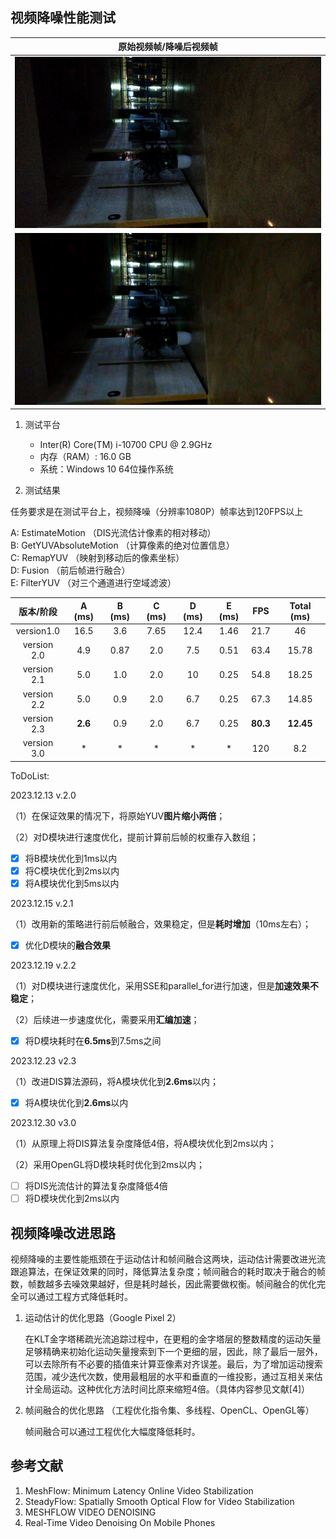 ## **视频降噪性能测试**

|        原始视频帧/降噪后视频帧        |
|:--------------------------:|
|   ![](./doc/raw_img.png)   |
| ![](./doc/img_denoise.png) |

1. 测试平台

   * Inter(R) Core(TM) i-10700 CPU @ 2.9GHz 
   * 内存（RAM）: 16.0 GB
   * 系统：Windows 10 64位操作系统

2. 测试结果

  任务要求是在测试平台上，视频降噪（分辨率1080P）帧率达到120FPS以上

  A: EstimateMotion  （DIS光流估计像素的相对移动）    
  B: GetYUVAbsoluteMotion  （计算像素的绝对位置信息）  
  C: RemapYUV  （映射到移动后的像素坐标）  
  D: Fusion   （前后帧进行融合）  
  E: FilterYUV   （对三个通道进行空域滤波）   

|  版本/阶段  | A (ms)  | B (ms) | C (ms) | D (ms) | E (ms) |   FPS    | Total (ms) |
| :---------: | :-----: | :----: | :----: | :----: | :----: | :------: | :--------: |
| version1.0  |  16.5   |  3.6   |  7.65  |  12.4  |  1.46  |   21.7   |     46     |
| version 2.0 |   4.9   |  0.87  |  2.0   |  7.5   |  0.51  |   63.4   |   15.78    |
| version 2.1 |   5.0   |  1.0   |  2.0   |   10   |  0.25  |   54.8   |   18.25    |
| version 2.2 |   5.0   |  0.9   |  2.0   |  6.7   |  0.25  |   67.3   |   14.85    |
| version 2.3 | **2.6** |  0.9   |  2.0   |  6.7   |  0.25  | **80.3** | **12.45**  |
| version 3.0 |    *    |   *    |   *    |   *    |   *    |   120    |    8.2     |

ToDoList:

2023.12.13 v.2.0

（1）在保证效果的情况下，将原始YUV**图片缩小两倍**；

（2）对D模块进行速度优化，提前计算前后帧的权重存入数组；

- [x] 将B模块优化到1ms以内
- [x] 将C模块优化到2ms以内
- [x] 将A模块优化到5ms以内

2023.12.15 v.2.1

（1）改用新的策略进行前后帧融合，效果稳定，但是**耗时增加**（10ms左右）；

- [x] 优化D模块的**融合效果**

2023.12.19 v.2.2

（1）对D模块进行速度优化，采用SSE和parallel_for进行加速，但是**加速效果不稳定**；     

（2）后续进一步速度优化，需要采用**汇编加速**；

- [x] 将D模块耗时在**6.5ms**到7.5ms之间

2023.12.23 v2.3

（1）改进DIS算法源码，将A模块优化到**2.6ms**以内；

- [x] 将A模块优化到**2.6ms**以内

2023.12.30 v3.0

（1）从原理上将DIS算法复杂度降低4倍，将A模块优化到2ms以内；

（2）采用OpenGL将D模块耗时优化到2ms以内；

- [ ] 将DIS光流估计的算法复杂度降低4倍
- [ ] 将D模块优化到2ms以内

## 视频降噪改进思路

视频降噪的主要性能瓶颈在于运动估计和帧间融合这两块，运动估计需要改进光流跟追算法，在保证效果的同时，降低算法复杂度；帧间融合的耗时取决于融合的帧数，帧数越多去噪效果越好，但是耗时越长，因此需要做权衡。帧间融合的优化完全可以通过工程方式降低耗时。

1. 运动估计的优化思路（Google Pixel 2）

   在KLT金字塔稀疏光流追踪过程中，在更粗的金字塔层的整数精度的运动矢量足够精确来初始化运动矢量搜索到下一个更细的层，因此，除了最后一层外，可以去除所有不必要的插值来计算亚像素对齐误差。最后，为了增加运动搜索范围，减少迭代次数，使用最粗层的水平和垂直的一维投影，通过互相关来估计全局运动。这种优化方法时间比原来缩短4倍。（具体内容参见文献[4]）

2. 帧间融合的优化思路 （工程优化指令集、多线程、OpenCL、OpenGL等）

   帧间融合可以通过工程优化大幅度降低耗时。

## **参考文献**

1. MeshFlow: Minimum Latency Online Video Stabilization
2. SteadyFlow: Spatially Smooth Optical Flow for Video Stabilization
3. MESHFLOW VIDEO DENOISING
4. Real-Time Video Denoising On Mobile Phones

